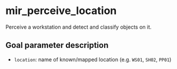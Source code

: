 # mir_perceive_location

Perceive a workstation and detect and classify objects on it.

## Goal parameter description

- `location`: name of known/mapped location (e.g. `WS01`, `SH02`, `PP01`)
